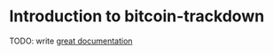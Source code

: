 # Introduction to bitcoin-trackdown

TODO: write [great documentation](http://jacobian.org/writing/what-to-write/)
